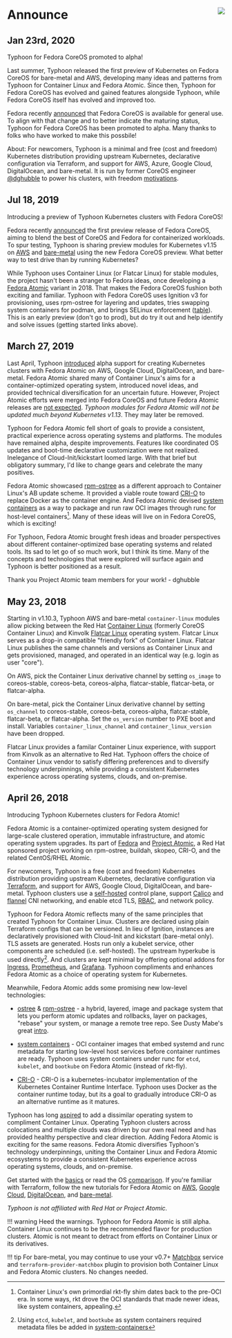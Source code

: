 # Announce <img align="right" src="https://storage.googleapis.com/poseidon/typhoon-logo-small.png">

## Jan 23rd, 2020

Typhoon for Fedora CoreOS promoted to alpha!

Last summer, Typhoon released the first preview of Kubernetes on Fedora CoreOS for bare-metal and AWS, developing many ideas and patterns from Typhoon for Container Linux and Fedora Atomic. Since then, Typhoon for Fedora CoreOS has evolved and gained features alongside Typhoon, while Fedora CoreOS itself has evolved and improved too.

Fedora recently [announced](https://fedoramagazine.org/fedora-coreos-out-of-preview/) that Fedora CoreOS is available for general use. To align with that change and to better indicate the maturing status, Typhoon for Fedora CoreOS has been promoted to alpha. Many thanks to folks who have worked to make this possbile!

About: For newcomers, Typhoon is a minimal and free (cost and freedom) Kubernetes distribution providing upstream Kubernetes, declarative configuration via Terraform, and support for AWS, Azure, Google Cloud, DigitalOcean, and bare-metal. It is run by former CoreOS engineer [@dghubble](https://twitter.com/dghubble) to power his clusters, with freedom [motivations](https://typhoon.psdn.io/#motivation).

## Jul 18, 2019

Introducing a preview of Typhoon Kubernetes clusters with Fedora CoreOS!

Fedora recently [announced](https://lists.fedoraproject.org/archives/list/coreos@lists.fedoraproject.org/thread/3HTW5SLUY6X2Y5SFXJSE4BWEDNJ2J5SL/) the first preview release of Fedora CoreOS, aiming to blend the best of CoreOS and Fedora for containerized workloads. To spur testing, Typhoon is sharing preview modules for Kubernetes v1.15 on [AWS](https://typhoon.psdn.io/fedora-coreos/aws/) and [bare-metal](https://typhoon.psdn.io/fedora-coreos/bare-metal/) using the new Fedora CoreOS preview. What better way to test drive than by running Kubernetes?

While Typhoon uses Container Linux (or Flatcar Linux) for stable modules, the project hasn't been a stranger to Fedora ideas, once developing a [Fedora Atomic](https://typhoon.psdn.io/announce/#april-26-2018) variant in 2018. That makes the Fedora CoreOS fushion both exciting and familiar. Typhoon with Fedora CoreOS uses Ignition v3 for provisioning, uses rpm-ostree for layering and updates, tries swapping system containers for podman, and brings SELinux enforcement ([table](https://typhoon.psdn.io/architecture/operating-systems/)). This is an early preview (don't go to prod), but do try it out and help identify and solve issues (getting started links above).

## March 27, 2019

Last April, Typhoon [introduced](#april-26-2018) alpha support for creating Kubernetes clusters with Fedora Atomic on AWS, Google Cloud, DigitalOcean, and bare-metal. Fedora Atomic shared many of Container Linux's aims for a container-optimized operating system, introduced novel ideas, and provided technical diversification for an uncertain future. However, Project Atomic efforts were merged into Fedora CoreOS and future Fedora Atomic releases are [not expected](http://www.projectatomic.io/blog/2018/06/welcome-to-fedora-coreos/). *Typhoon modules for Fedora Atomic will not be updated much beyond Kubernetes v1.13*. They may later be removed.

Typhoon for Fedora Atomic fell short of goals to provide a consistent, practical experience across operating systems and platforms. The modules have remained alpha, despite improvements. Features like coordinated OS updates and boot-time declarative customization were not realized. Inelegance of Cloud-Init/kickstart loomed large. With that brief but obligatory summary, I'd like to change gears and celebrate the many positives.

Fedora Atomic showcased [rpm-ostree](https://github.com/projectatomic/rpm-ostree) as a different approach to Container Linux's AB update scheme. It provided a viable route toward [CRI-O](https://github.com/kubernetes-sigs/cri-o) to replace Docker as the container engine. And Fedora Atomic devised [system containers](http://www.projectatomic.io/blog/2016/09/intro-to-system-containers/) as a way to package and run raw OCI images through runc for host-level containers[^2]. Many of these ideas will live on in Fedora CoreOS, which is exciting!

For Typhoon, Fedora Atomic brought fresh ideas and broader perspectives about different container-optimized base operating systems and related tools. Its sad to let go of so much work, but I think its time. Many of the concepts and technologies that were explored will surface again and Typhoon is better positioned as a result.

Thank you Project Atomic team members for your work! - dghubble

[^2]: Container Linux's own primordial rkt-fly shim dates back to the pre-OCI era. In some ways, rkt drove the OCI standards that made newer ideas, like system containers, appealing.

## May 23, 2018

Starting in v1.10.3, Typhoon AWS and bare-metal `container-linux` modules allow picking between the Red Hat [Container Linux](https://coreos.com/os/docs/latest/) (formerly CoreOS Container Linux) and Kinvolk [Flatcar Linux](https://www.flatcar-linux.org/) operating system. Flatcar Linux serves as a drop-in compatible "friendly fork" of Container Linux. Flatcar Linux publishes the same channels and versions as Container Linux and gets provisioned, managed, and operated in an identical way (e.g. login as user "core").

On AWS, pick the Container Linux derivative channel by setting `os_image` to coreos-stable, coreos-beta, coreos-alpha, flatcar-stable, flatcar-beta, or flatcar-alpha.

On bare-metal, pick the Container Linux derivative channel by setting `os_channel` to coreos-stable, coreos-beta, coreos-alpha, flatcar-stable, flatcar-beta, or flatcar-alpha. Set the `os_version` number to PXE boot and install. Variables `container_linux_channel` and `container_linux_version` have been dropped.

Flatcar Linux provides a familar Container Linux experience, with support from Kinvolk as an alternative to Red Hat. Typhoon offers the choice of Container Linux vendor to satisfy differing preferences and to diversify technology underpinnings, while providing a consistent Kubernetes experience across operating systems, clouds, and on-premise.

## April 26, 2018

Introducing Typhoon Kubernetes clusters for Fedora Atomic!

Fedora Atomic is a container-optimized operating system designed for large-scale clustered operation, immutable infrastructure, and atomic operating system upgrades. Its part of [Fedora](https://getfedora.org/en/atomic/download/) and [Project Atomic](http://www.projectatomic.io/docs/introduction/), a Red Hat sponsored project working on rpm-ostree, buildah, skopeo, CRI-O, and the related CentOS/RHEL Atomic.

For newcomers, Typhoon is a free (cost and freedom) Kubernetes distribution providing upstream Kubernetes, declarative configuration via [Terraform](https://www.terraform.io/intro/index.html), and support for AWS, Google Cloud, DigitalOcean, and bare-metal. Typhoon clusters use a [self-hosted](https://github.com/kubernetes-incubator/bootkube) control plane, support [Calico](https://www.projectcalico.org/blog/) and [flannel](https://coreos.com/flannel/docs/latest/) CNI networking, and enable etcd TLS, [RBAC](https://kubernetes.io/docs/admin/authorization/rbac/), and network policy.

Typhoon for Fedora Atomic reflects many of the same principles that created Typhoon for Container Linux. Clusters are declared using plain Terraform configs that can be versioned. In lieu of Ignition, instances are declaratively provisioned with Cloud-Init and kickstart (bare-metal only). TLS assets are generated. Hosts run only a kubelet service, other components are scheduled (i.e. self-hosted). The upstream hyperkube is used directly[^1]. And clusters are kept minimal by offering optional addons for [Ingress](/addons/ingress/), [Prometheus](/addons/prometheus/), and [Grafana](/addons/grafana/). Typhoon compliments and enhances Fedora Atomic as a choice of operating system for Kubernetes.

Meanwhile, Fedora Atomic adds some promising new low-level technologies:

* [ostree](https://github.com/ostreedev/ostree) & [rpm-ostree](https://github.com/projectatomic/rpm-ostree) - a hybrid, layered, image and package system that lets you perform atomic updates and rollbacks, layer on packages, "rebase" your system, or manage a remote tree repo. See Dusty Mabe's great [intro](https://dustymabe.com/2017/09/01/atomic-host-101-lab-part-3-rebase-upgrade-rollback/).

* [system containers](http://www.projectatomic.io/blog/2016/09/intro-to-system-containers/) - OCI container images that embed systemd and runc metadata for starting low-level host services before container runtimes are ready. Typhoon uses system containers under runc for `etcd`, `kubelet`, and `bootkube` on Fedora Atomic (instead of rkt-fly).

* [CRI-O](https://github.com/kubernetes-incubator/cri-o) - CRI-O is a kubernetes-incubator implementation of the Kubernetes Container Runtime Interface. Typhoon uses Docker as the container runtime today, but its a goal to gradually introduce CRI-O as an alternative runtime as it matures.

Typhoon has long [aspired](https://github.com/poseidon/typhoon/blob/2faacc6a50993038c98789dfa96430a757bdf545/docs/faq.md#operating-systems) to add a dissimilar operating system to compliment Container Linux. Operating Typhoon clusters across colocations and multiple clouds was driven by our own real need and has provided healthy perspective and clear direction. Adding Fedora Atomic is exciting for the same reasons. Fedora Atomic diversifies Typhoon's technology underpinnings, uniting the Container Linux and Fedora Atomic ecosystems to provide a consistent Kubernetes experience across operating systems, clouds, and on-premise.

Get started with the [basics](https://typhoon.psdn.io/architecture/concepts/) or read the OS [comparison](https://typhoon.psdn.io/architecture/operating-systems/). If you're familiar with Terraform, follow the new tutorials for Fedora Atomic on [AWS](https://typhoon.psdn.io/atomic/aws/), [Google Cloud](https://typhoon.psdn.io/atomic/google-cloud/), [DigitalOcean](https://typhoon.psdn.io/atomic/digital-ocean/), and [bare-metal](https://typhoon.psdn.io/atomic/bare-metal/).

*Typhoon is not affiliated with Red Hat or Project Atomic.*

!!! warning
    Heed the warnings. Typhoon for Fedora Atomic is still alpha. Container Linux continues to be the recommended flavor for production clusters. Atomic is not meant to detract from efforts on Container Linux or its derivatives.

!!! tip
    For bare-metal, you may continue to use your v0.7+ [Matchbox](https://github.com/poseidon/matchbox) service and `terraform-provider-matchbox` plugin to provision both Container Linux and Fedora Atomic clusters. No changes needed.

[^1]: Using `etcd`, `kubelet`, and `bootkube` as system containers required metadata files be added in [system-containers](https://github.com/poseidon/system-containers)

